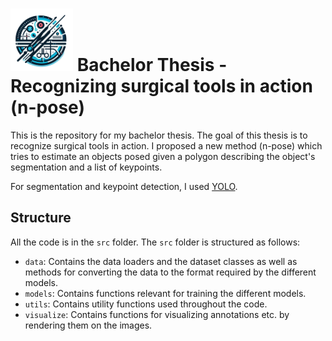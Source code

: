# <img src="assets/n-pose-logo.png" alt="drawing" width="100"/>  Bachelor Thesis - Recognizing surgical tools in action (n-pose)

This is the repository for my bachelor thesis. The goal of this thesis is
to recognize surgical tools in action. I proposed a new method (n-pose)
which tries to estimate an objects posed given a polygon describing the
object's segmentation and a list of keypoints.

For segmentation and keypoint detection, I used [YOLO](https://docs.ultralytics.com/).

## Structure

All the code is in the `src` folder. The `src` folder is structured as follows:

- `data`: Contains the data loaders and the dataset classes as well as
  methods for converting the data to the format required by the different
  models.
- `models`:  Contains functions relevant for training the different models.
- `utils`: Contains utility functions used throughout the code.
- `visualize`: Contains functions for visualizing annotations etc. by
  rendering them on the images.